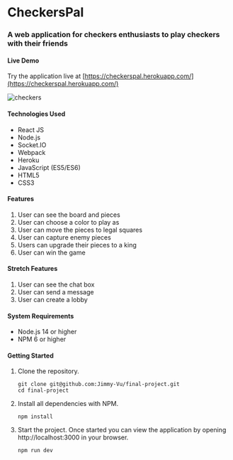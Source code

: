 # CheckersPal

### A web application for checkers enthusiasts to play checkers with their friends

#### Live Demo
Try the application live at [https://checkerspal.herokuapp.com/](https://checkerspal.herokuapp.com/)

![checkers](https://user-images.githubusercontent.com/88172055/142513791-66b3cd33-98a9-448f-9dc0-fe0396b36c79.gif)


#### Technologies Used
* React JS
* Node.js
* Socket<span></span>.IO
* Webpack
* Heroku
* JavaScript (ES5/ES6)
* HTML5
* CSS3

#### Features
1. User can see the board and pieces
2. User can choose a color to play as
3. User can move the pieces to legal squares
4. User can capture enemy pieces
5. Users can upgrade their pieces to a king
6. User can win the game

#### Stretch Features
1. User can see the chat box
2. User can send a message
3. User can create a lobby

#### System Requirements
* Node.js 14 or higher
* NPM 6 or higher

#### Getting Started

1. Clone the repository.

    ```shell
    git clone git@github.com:Jimmy-Vu/final-project.git
    cd final-project
    ```

2. Install all dependencies with NPM.

    ```shell
    npm install
    ```

3. Start the project. Once started you can view the application by opening http://localhost:3000 in your browser.

    ```shell
    npm run dev
    ```
